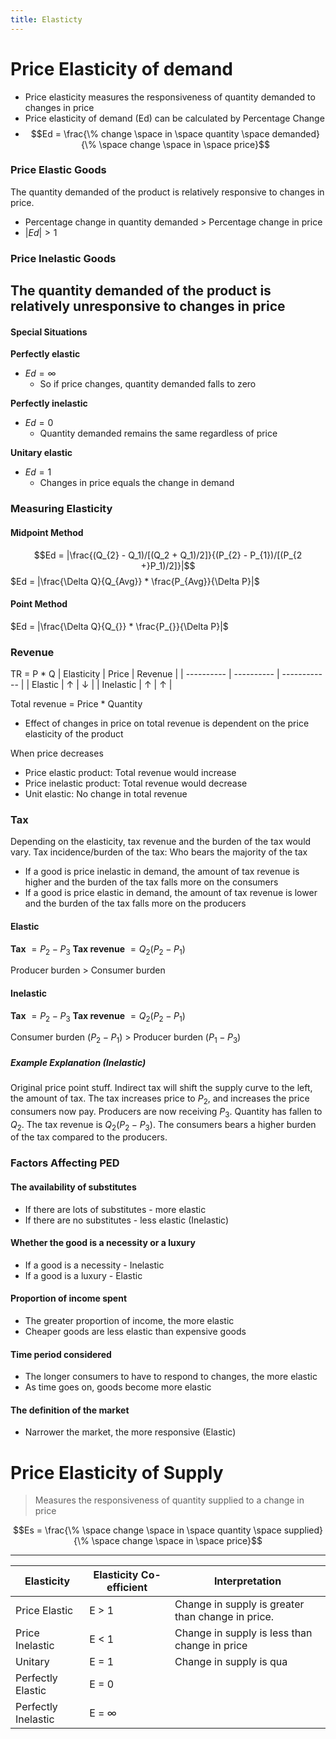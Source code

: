 ```yaml
---
title: Elasticty
---
```

# Price Elasticity of demand
- Price elasticity measures the responsiveness of quantity demanded to changes in price
- Price elasticity of demand (Ed) can be calculated by Percentage Change
- $$Ed = \frac{\% change \space in \space quantity \space demanded}{\%  \space change \space in \space price}$$


### Price Elastic Goods
The quantity demanded of the product is relatively responsive to changes in price.
- Percentage change in quantity demanded > Percentage change in price
- $|Ed| > 1$

### Price Inelastic Goods
The quantity demanded of the product is relatively unresponsive to changes in price
- 

#### Special Situations
**Perfectly elastic**
- $Ed = \infty$ 
	- So if price changes, quantity demanded falls to zero

**Perfectly inelastic**
- $Ed = 0$
	- Quantity demanded remains the same regardless of price

**Unitary elastic**
- $Ed = 1$
	- Changes in price equals the change in demand


### Measuring Elasticity
#### Midpoint Method
$$Ed = |\frac{(Q_{2} - Q_1)/[(Q_2 + Q_1)/2]}{(P_{2} - P_{1})/[(P_{2 +}P_1)/2]}|$$
$Ed = |\frac{\Delta Q}{Q_{Avg}} * \frac{P_{Avg}}{\Delta P}|$

#### Point Method
$Ed = |\frac{\Delta Q}{Q_{}} * \frac{P_{}}{\Delta P}|$



### Revenue
TR = P * Q
| Elasticity | Price      | Revenue      |
| ---------- | ---------- | ------------ |
| Elastic    | $\uparrow$ | $\downarrow$ |
| Inelastic  | $\uparrow$ | $\uparrow$ |

Total revenue = Price * Quantity
- Effect of changes in price on total revenue is dependent on the price elasticity of the product

When price decreases
- Price elastic product: Total revenue would increase
- Price inelastic product: Total revenue would decrease
- Unit elastic: No change in total revenue

### Tax
Depending on the elasticity, tax revenue and the burden of the tax would vary.
Tax incidence/burden of the tax: Who bears the majority of the tax
- If a good is price inelastic in demand, the amount of tax revenue is higher and the burden of the tax falls more on the consumers
- If a good is price elastic in demand, the amount of tax revenue is lower and the burden of the tax falls more on the producers


#### Elastic
**Tax** $= P_{2} - P_3$
**Tax revenue** $= Q_2(P_{2} - P_{1})$

Producer burden > Consumer burden

#### Inelastic
**Tax** $= P_{2} - P_3$
**Tax revenue** $= Q_2(P_{2} - P_{1})$

Consumer burden ($P_{2} - P_{1}$) > Producer burden ($P_{1} - P_{3}$)

##### Example Explanation (Inelastic)
Original price point stuff.
Indirect tax will shift the supply curve to the left, the amount of tax. The tax increases price to $P_2$, and increases the price consumers now pay. Producers are now receiving $P_3$. Quantity has fallen to $Q_2$. The tax revenue is $Q_2(P_{2} - P_{3})$. The consumers bears a higher burden of the tax compared to the producers. 


### Factors Affecting PED
#### The availability of substitutes
- If there are lots of substitutes - more elastic
- If there are no substitutes - less elastic (Inelastic)

#### Whether the good is a necessity or a luxury
- If a good is a necessity - Inelastic
- If a good is a luxury - Elastic

#### Proportion of income spent
- The greater proportion of income, the more elastic
- Cheaper goods are less elastic than expensive goods

#### Time period considered
- The longer consumers to have to respond to changes, the more elastic
- As time goes on, goods become more elastic

#### The definition of the market
- Narrower the market, the more responsive (Elastic)


# Price Elasticity of Supply
> Measures the responsiveness of quantity supplied to a change in price

$$Es = \frac{\% \space change \space in \space quantity \space supplied}{\% \space change \space in \space price}$$

---
| Elasticity          | Elasticity Co-efficient | Interpretation                                    |
| ------------------- | ----------------------- | ------------------------------------------------- |
| Price Elastic       | E > 1                   | Change in supply is greater than change in price. |
| Price Inelastic     | E < 1                   | Change in supply is less than change in price     |
| Unitary             | E = 1                   | Change in supply is qua                                                  |
| Perfectly Elastic   | E = 0                   |                                                   |
| Perfectly Inelastic | E = $\infty$            |                                                   |



















